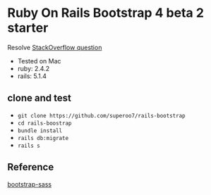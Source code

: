 # Ruby On Rails Bootstrap 4 beta 2 starter
Resolve [StackOverflow question](https://stackoverflow.com/questions/47252741/bootstrap-not-working-with-ruby/47256710#47256710)

- Tested on Mac
- ruby: 2.4.2
- rails: 5.1.4

## clone and test
- `git clone https://github.com/superoo7/rails-bootstrap` 
- `cd rails-boostrap`
- `bundle install`
- `rails db:migrate`
- `rails s`


## Reference
[bootstrap-sass](https://github.com/twbs/bootstrap-sass)